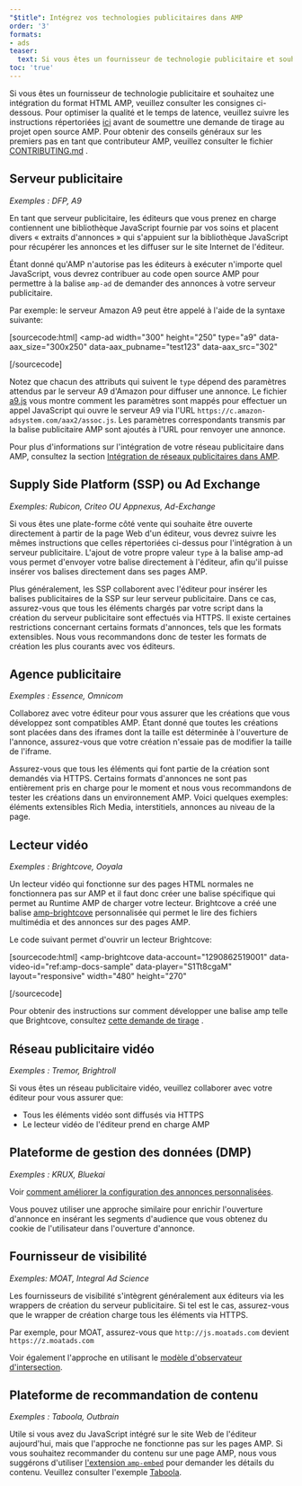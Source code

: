 ```yaml
---
"$title": Intégrez vos technologies publicitaires dans AMP
order: '3'
formats:
- ads
teaser:
  text: Si vous êtes un fournisseur de technologie publicitaire et souhaitez une intégration du format HTML AMP, veuillez consulter les consignes ci-dessous.
toc: 'true'
---
```


<!--
This file is imported from https://github.com/ampproject/amphtml/blob/master/ads/_integration-guide.md.
Please do not change this file.
If you have found a bug or an issue please
have a look and request a pull request there.
-->

Si vous êtes un fournisseur de technologie publicitaire et souhaitez une intégration du format HTML AMP, veuillez consulter les consignes ci-dessous. Pour optimiser la qualité et le temps de latence, veuillez suivre les instructions répertoriées [ici](https://github.com/ampproject/amphtml/blob/master/ads/../3p/README.md#ads) avant de soumettre une demande de tirage au projet open source AMP. Pour obtenir des conseils généraux sur les premiers pas en tant que contributeur AMP, veuillez consulter le fichier [CONTRIBUTING.md](https://github.com/ampproject/amphtml/blob/master/ads/../CONTRIBUTING.md) .

## Serveur publicitaire <a name="ad-server"></a>

*Exemples : DFP, A9*

En tant que serveur publicitaire, les éditeurs que vous prenez en charge contiennent une bibliothèque JavaScript fournie par vos soins et placent divers « extraits d'annonces » qui s'appuient sur la bibliothèque JavaScript pour récupérer les annonces et les diffuser sur le site Internet de l'éditeur.

Étant donné qu'AMP n'autorise pas les éditeurs à exécuter n'importe quel JavaScript, vous devrez contribuer au code open source AMP pour permettre à la balise `amp-ad` de demander des annonces à votre serveur publicitaire.

Par exemple: le serveur Amazon A9 peut être appelé à l'aide de la syntaxe suivante:

[sourcecode:html]
<amp-ad
  width="300"
  height="250"
  type="a9"
  data-aax_size="300x250"
  data-aax_pubname="test123"
  data-aax_src="302"
>
</amp-ad>
[/sourcecode]

Notez que chacun des attributs qui suivent le `type` dépend des paramètres attendus par le serveur A9 d'Amazon pour diffuser une annonce. Le fichier [a9.js](https://github.com/ampproject/amphtml/blob/master/ads/./a9.js) vous montre comment les paramètres sont mappés pour effectuer un appel JavaScript qui ouvre le serveur A9 via l'URL `https://c.amazon-adsystem.com/aax2/assoc.js`. Les paramètres correspondants transmis par la balise publicitaire AMP sont ajoutés à l'URL pour renvoyer une annonce.

Pour plus d'informations sur l'intégration de votre réseau publicitaire dans AMP, consultez la section [Intégration de réseaux publicitaires dans AMP](https://github.com/ampproject/amphtml/blob/master/ads/README.md).

## Supply Side Platform (SSP) ou Ad Exchange <a name="supply-side-platform-ssp-or-an-ad-exchange"></a>

*Exemples: Rubicon, Criteo OU Appnexus, Ad-Exchange*

Si vous êtes une plate-forme côté vente qui souhaite être ouverte directement à partir de la page Web d'un éditeur, vous devrez suivre les mêmes instructions que celles répertoriées ci-dessus pour l'intégration à un serveur publicitaire. L'ajout de votre propre valeur `type` à la balise amp-ad vous permet d'envoyer votre balise directement à l'éditeur, afin qu'il puisse insérer vos balises directement dans ses pages AMP.

Plus généralement, les SSP collaborent avec l'éditeur pour insérer les balises publicitaires de la SSP sur leur serveur publicitaire. Dans ce cas, assurez-vous que tous les éléments chargés par votre script dans la création du serveur publicitaire sont effectués via HTTPS. Il existe certaines restrictions concernant certains formats d'annonces, tels que les formats extensibles. Nous vous recommandons donc de tester les formats de création les plus courants avec vos éditeurs.

## Agence publicitaire <a name="ad-agency"></a>

*Exemples : Essence, Omnicom*

Collaborez avec votre éditeur pour vous assurer que les créations que vous développez sont compatibles AMP. Étant donné que toutes les créations sont placées dans des iframes dont la taille est déterminée à l'ouverture de l'annonce, assurez-vous que votre création n'essaie pas de modifier la taille de l'iframe.

Assurez-vous que tous les éléments qui font partie de la création sont demandés via HTTPS. Certains formats d'annonces ne sont pas entièrement pris en charge pour le moment et nous vous recommandons de tester les créations dans un environnement AMP. Voici quelques exemples: éléments extensibles Rich Media, interstitiels, annonces au niveau de la page.

## Lecteur vidéo <a name="video-player"></a>

*Exemples : Brightcove, Ooyala*

Un lecteur vidéo qui fonctionne sur des pages HTML normales ne fonctionnera pas sur AMP et il faut donc créer une balise spécifique qui permet au Runtime AMP de charger votre lecteur. Brightcove a créé une balise [amp-brightcove](https://github.com/ampproject/amphtml/blob/master/extensions/amp-brightcove/amp-brightcove.md) personnalisée qui permet le lire des fichiers multimédia et des annonces sur des pages AMP.

Le code suivant permet d'ouvrir un lecteur Brightcove:

[sourcecode:html]
<amp-brightcove
  data-account="1290862519001"
  data-video-id="ref:amp-docs-sample"
  data-player="S1Tt8cgaM"
  layout="responsive"
  width="480"
  height="270"
>
</amp-brightcove>
[/sourcecode]

Pour obtenir des instructions sur comment développer une balise amp telle que Brightcove, consultez [cette demande de tirage](https://github.com/ampproject/amphtml/pull/1052) .

## Réseau publicitaire vidéo <a name="video-ad-network"></a>

*Exemples : Tremor, Brightroll*

Si vous êtes un réseau publicitaire vidéo, veuillez collaborer avec votre éditeur pour vous assurer que:

- Tous les éléments vidéo sont diffusés via HTTPS
- Le lecteur vidéo de l'éditeur prend en charge AMP

## Plateforme de gestion des données (DMP) <a name="data-management-platform-dmp"></a>

*Exemples : KRUX, Bluekai*

Voir [comment améliorer la configuration des annonces personnalisées](https://amp.dev/documentation/components/amp-ad#enhance-incoming-ad-configuration).

Vous pouvez utiliser une approche similaire pour enrichir l'ouverture d'annonce en insérant les segments d'audience que vous obtenez du cookie de l'utilisateur dans l'ouverture d'annonce.

## Fournisseur de visibilité <a name="viewability-provider"></a>

*Exemples: MOAT, Integral Ad Science*

Les fournisseurs de visibilité s'intègrent généralement aux éditeurs via les wrappers de création du serveur publicitaire. Si tel est le cas, assurez-vous que le wrapper de création charge tous les éléments via HTTPS.

Par exemple, pour MOAT, assurez-vous que `http://js.moatads.com` devient `https://z.moatads.com`

Voir également l'approche en utilisant le [modèle d'observateur d'intersection](https://github.com/ampproject/amphtml/blob/master/ads/README.md#ad-viewability).

## Plateforme de recommandation de contenu <a name="content-recommendation-platform"></a>

*Exemples : Taboola, Outbrain*

Utile si vous avez du JavaScript intégré sur le site Web de l'éditeur aujourd'hui, mais que l'approche ne fonctionne pas sur les pages AMP. Si vous souhaitez recommander du contenu sur une page AMP, nous vous suggérons d'utiliser [l'extension `amp-embed`](https://amp.dev/documentation/components/amp-ad) pour demander les détails du contenu. Veuillez consulter l'exemple [Taboola](https://github.com/ampproject/amphtml/blob/master/ads/taboola.md).
